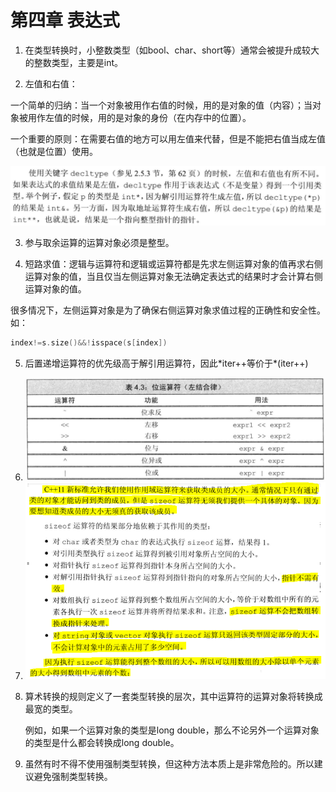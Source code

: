 # 第四章 表达式

1. 在类型转换时，小整数类型（如bool、char、short等）通常会被提升成较大的整数类型，主要是int。

2.  左值和右值：

   一个简单的归纳：当一个对象被用作右值的时候，用的是对象的值（内容）；当对象被用作左值的时候，用的是对象的身份（在内存中的位置）。

   一个重要的原则：在需要右值的地方可以用左值来代替，但是不能把右值当成左值（也就是位置）使用。

   <img src=".\pic\pic1.png" style="zoom: 67%;" />

3.  参与取余运算的运算对象必须是整型。

4.  短路求值：逻辑与运算符和逻辑或运算符都是先求左侧运算对象的值再求右侧运算对象的值，当且仅当左侧运算对象无法确定表达式的结果时才会计算右侧运算对象的值。

   很多情况下，左侧运算对象是为了确保右侧运算对象求值过程的正确性和安全性。如：

   ```cpp
   index!=s.size()&&!isspace(s[index])
   ```

5. 后置递增运算符的优先级高于解引用运算符，因此\*iter++等价于\*(iter++)

6.  <img src=".\pic\pic2.png" style="zoom: 67%;" />

7.  <img src=".\pic\pic3.png" style="zoom:80%;" />

8. 算术转换的规则定义了一套类型转换的层次，其中运算符的运算对象将转换成最宽的类型。 

   例如，如果一个运算对象的类型是long double，那么不论另外一个运算对象的类型是什么都会转换成long double。

9.  虽然有时不得不使用强制类型转换，但这种方法本质上是非常危险的。所以建议避免强制类型转换。